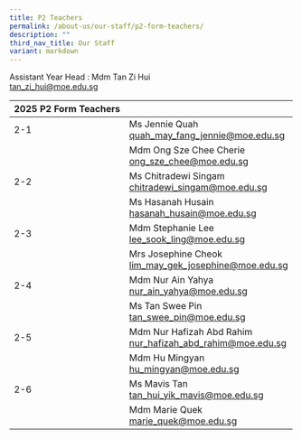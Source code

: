 ```yaml
---
title: P2 Teachers
permalink: /about-us/our-staff/p2-form-teachers/
description: ""
third_nav_title: Our Staff
variant: markdown
---
```

Assistant Year Head : Mdm Tan Zi Hui
<br>
<a href="mailto:tan_zi_hui@moe.edu.sg">tan_zi_hui@moe.edu.sg</a>
<br>

| 2025 P2 Form Teachers | |  
| -------- | -------- |
| 2-1     | Ms Jennie Quah  <br><a href="mailto:quah_may_fang_jennie@moe.edu.sg">quah_may_fang_jennie@moe.edu.sg</a>     | |     
|      | Mdm Ong Sze Chee Cherie    <br><a href="mailto:ong_sze_chee@moe.edu.sg">ong_sze_chee@moe.edu.sg</a>     |     |
| 2-2    | Ms Chitradewi Singam  <br><a href="mailto:chitradewi_singam@moe.edu.sg">chitradewi_singam@moe.edu.sg</a>    |  |
|    | Ms Hasanah Husain    <br><a href="mailto:hasanah_husain@moe.edu.sg">hasanah_husain@moe.edu.sg</a>     |    |
| 2-3     | Mdm Stephanie Lee    <br> <a href="mailto:lee_sook_ling@moe.edu.sg">lee_sook_ling@moe.edu.sg</a>  |   |
|      | Mrs Josephine Cheok    <br><a href="mailto:lim_may_gek_josephine@moe.edu.sg">lim_may_gek_josephine@moe.edu.sg</a>   | |     
|2-4     | Mdm Nur Ain Yahya   <br> <a href="mailto:nur_ain_yahya@moe.edu.sg">nur_ain_yahya@moe.edu.sg</a>  |      |
|     | Ms Tan Swee Pin  <br> <a href="mailto:tan_swee_pin@moe.edu.sg">tan_swee_pin@moe.edu.sg</a>  |      |
| 2-5    | Mdm Nur Hafizah Abd Rahim <br> <a href="mailto:nur_hafizah_abd_rahim@moe.edu.sg">nur_hafizah_abd_rahim@moe.edu.sg</a> |      |
|     | Mdm Hu Mingyan <br> <a href="mailto:hu_mingyan@moe.edu.sg">hu_mingyan@moe.edu.sg</a>  |      |
|  2-6   | Ms Mavis Tan <br><a href="mailto:tan_hui_yik_mavis@moe.edu.sg">tan_hui_yik_mavis@moe.edu.sg</a> |      |
|    | Mdm Marie Quek  <br><a href="mailto:marie_quek@moe.edu.sg">marie_quek@moe.edu.sg</a>  |      |

